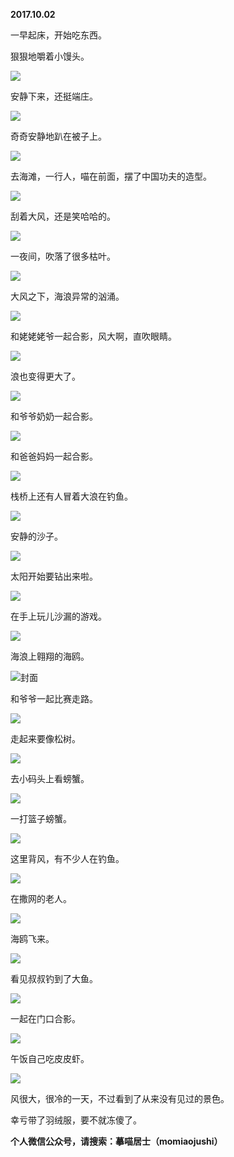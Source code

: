 
          
**2017.10.02**

一早起床，开始吃东西。

狠狠地嚼着小馒头。

![](http://imglf3.nosdn.127.net/img/MmtSYTlmUnFCbitqUStKRUl5WmVTSUJneGhuNG9ZLzB1dWdHL20vaERxVT0.jpg)


安静下来，还挺端庄。


![](http://imglf3.nosdn.127.net/img/UDlsaE5obG1uNUpPYlp0SG0xM0NnbkxpK3ZDcWJBV2ZJV0hqUUgwa3Nxdz0.jpg)


奇奇安静地趴在被子上。


![](http://imglf3.nosdn.127.net/img/ZjdPejM2N2tyL3R4cVlrZ05RV0lRdDNpTkVvRnd4RGtMaFIrRUZFakNGYz0.jpg)


去海滩，一行人，喵在前面，摆了中国功夫的造型。


![](http://imglf4.nosdn.127.net/img/T24rbDVRb0pUNGZuRnE2QklrT3dDakdXdXZrdW56Y2dqbVF2OGU2VjR5WT0.jpg)


刮着大风，还是笑哈哈的。


![](http://imglf4.nosdn.127.net/img/Ullkd25oOFhXN1hGTU10L0lLMGI3eDBCZWVmVjhERkVjU1hpZFRQd2YrYz0.jpg)


一夜间，吹落了很多枯叶。


![](http://imglf6.nosdn.127.net/img/czdnU0tiWFhnekM2R2tLMXF6SDV4WGM0RitrNTl3SnRmM240WjR1RXV3UT0.jpg)


大风之下，海浪异常的汹涌。


![](http://imglf3.nosdn.127.net/img/clZnZURLbVN5OFJmVXlFbkl1U2FBZCtiQ3JRckEwVWFMK3o0akRjWUV6OD0.jpg)


和姥姥姥爷一起合影，风大啊，直吹眼睛。


![](http://imglf3.nosdn.127.net/img/bTdzSmVPRi8rc3FjR0tlNk5YSDVCd0VJREkvdHhkMVhlcXFIWERPODRoUT0.jpg)


浪也变得更大了。


![](http://imglf5.nosdn.127.net/img/TGViVCtzMi8rSmVDRUo4YzJ3eHQxSXNhenpLK1h1Q0svYk1ZSlBLRjMxTT0.jpg)


和爷爷奶奶一起合影。


![](http://imglf3.nosdn.127.net/img/bGNnUzluendBWDB5RmNsUXZSS1B4Z2pnWEZTTFV6V0ZvYmgwN2lDdVdWUT0.jpg)


和爸爸妈妈一起合影。


![](http://imglf5.nosdn.127.net/img/Yzh0dm5GRjdaZ2x1SG5zN1ZMSVRTbGpoSlNaWFVMTVUzR2g0NzJGeHRxaz0.jpg)


栈桥上还有人冒着大浪在钓鱼。


![](http://imglf6.nosdn.127.net/img/VGdZOXJsbEp3aHBsbmtaOVBhWTBxK3dXTDNvZ2ovRnZMMFB0NFgwSUh0WT0.jpg)


安静的沙子。


![](http://imglf4.nosdn.127.net/img/TFJJcFlBaUFWZnZyTHN3amVWVnVGNmtEakNaL0lMRndrQzM0ZEdTbjdDaz0.jpg)


太阳开始要钻出来啦。


![](http://imglf3.nosdn.127.net/img/SERMMzhyRHdrbGRBcGR4aEkrYnlnT1ljakJGT1hsdEp5L3dBNWJTTFgwRT0.jpg)


在手上玩儿沙漏的游戏。


![](http://imglf6.nosdn.127.net/img/SDdJTXE1cUZZNXJPcFlENkR3R3BISXRaRlplOW8vVGRlQ0NabWZRUmliMD0.jpg)


海浪上翱翔的海鸥。


![](http://imglf5.nosdn.127.net/img/aENKQnV0QllJYjVmc2pGbitvWXdrZHRqSEtHYXdZVFl0Q0pvVTdSN1k2Yz0.jpg)封面


和爷爷一起比赛走路。


![](http://imglf5.nosdn.127.net/img/N0VRN3dCbjRwcENvRVNCWGloOXBNTHRtRjhJMW1JdkJ2djNHNG1ONlBpaz0.jpg)


走起来要像松树。


![](http://imglf4.nosdn.127.net/img/UnlqaXhpOEFFN3NaaVpMenNIbmJtUDc1Ly9ZRXRmQmdZK1hhRGdqc1N6MD0.jpg)


去小码头上看螃蟹。


![](http://imglf4.nosdn.127.net/img/bElWaFFNb1RRcW5RRXdOcmJnU3pXMUtFVlNjSlpMSmliNk1WckJoZjJ6bz0.jpg)


一打篮子螃蟹。


![](http://imglf4.nosdn.127.net/img/VlJZVEcwWXhicm5QM3ZlaHBicHlvdGVVclkyZWV3eWVaL2pxci9WSjA4bz0.jpg)


这里背风，有不少人在钓鱼。


![](http://imglf6.nosdn.127.net/img/QTBMUlVlMWV1UGtiREl3bThaaWVpNHJpSXVkMHVWTWJQT2czeUFtS05mbz0.jpg)


在撒网的老人。


![](http://imglf4.nosdn.127.net/img/TWdTcEU5Z2NZNEljYlg1V2w0WTFzRzVkSjBLMlhqQXV2SjNsMy8rQS8xZz0.jpg)


海鸥飞来。


![](http://imglf4.nosdn.127.net/img/VWZWYmRPY3NsZEc0RWo4T29WWHgza2haZ3V4Y1pUU1VpN1oxVytEZ0hiST0.jpg)


看见叔叔钓到了大鱼。


![](http://imglf3.nosdn.127.net/img/RUROM1hEVk41M01SY05qZERVNWhaczd4aGhEakNLTkZ6bnpUMTYrYitNUT0.jpg)


一起在门口合影。


![](http://imglf3.nosdn.127.net/img/QmczZElDQmVDNS9rMkVaMVlGVHN4cmRrbi9SSGR4eDl1N2dRUHQ2SlhHZz0.jpg)


午饭自己吃皮皮虾。


![](http://imglf6.nosdn.127.net/img/b25ubWVOeTFQc1hNMWdEM3dsaERyWXF5OG9rM3hMSWxMSEczUlFCN3I4OD0.jpg)


风很大，很冷的一天，不过看到了从来没有见过的景色。

幸亏带了羽绒服，要不就冻傻了。


**个人微信公众号，请搜索：摹喵居士（momiaojushi）**

        